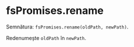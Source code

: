# fsPromises.rename

Semnătura: `fsPromises.rename(oldPath, newPath)`.

Redenumește `oldPath` în `newPath`.
